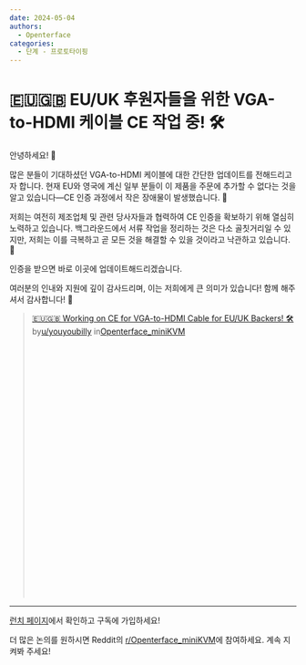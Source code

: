 ```yaml
---
date: 2024-05-04
authors:
  - Openterface
categories:
  - 단계 - 프로토타이핑
---
```


# 🇪🇺🇬🇧 EU/UK 후원자들을 위한 VGA-to-HDMI 케이블 CE 작업 중! 🛠️

<!-- more -->

안녕하세요! 👋

많은 분들이 기대하셨던 VGA-to-HDMI 케이블에 대한 간단한 업데이트를 전해드리고자 합니다. 현재 EU와 영국에 계신 일부 분들이 이 제품을 주문에 추가할 수 없다는 것을 알고 있습니다—CE 인증 과정에서 작은 장애물이 발생했습니다. 🚧

저희는 여전히 제조업체 및 관련 당사자들과 협력하여 CE 인증을 확보하기 위해 열심히 노력하고 있습니다. 백그라운드에서 서류 작업을 정리하는 것은 다소 골칫거리일 수 있지만, 저희는 이를 극복하고 곧 모든 것을 해결할 수 있을 것이라고 낙관하고 있습니다. 🌟

인증을 받으면 바로 이곳에 업데이트해드리겠습니다.

여러분의 인내와 지원에 깊이 감사드리며, 이는 저희에게 큰 의미가 있습니다! 함께 해주셔서 감사합니다! 🙌

<blockquote class="reddit-embed-bq" style="height:500px" data-embed-height="546"><a href="https://www.reddit.com/r/Openterface_miniKVM/comments/1cjf8zi/working_on_ce_for_vgatohdmi_cable_for_euuk_backers/">🇪🇺🇬🇧 Working on CE for VGA-to-HDMI Cable for EU/UK Backers! 🛠️</a><br> by<a href="https://www.reddit.com/user/youyoubilly/">u/youyoubilly</a> in<a href="https://www.reddit.com/r/Openterface_miniKVM/">Openterface_miniKVM</a></blockquote><script async="" src="https://embed.reddit.com/widgets.js" charset="UTF-8"></script>

--------

[런치 페이지](https://www.crowdsupply.com/techxartisan/openterface-mini-kvm)에서 확인하고 구독에 가입하세요!

더 많은 논의를 원하시면 Reddit의 [r/Openterface_miniKVM](https://www.reddit.com/r/Openterface_miniKVM/)에 참여하세요. 계속 지켜봐 주세요!